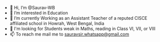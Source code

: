 - 👋 Hi, I’m @Saurav-WB
- 👀 I’m interested in Education
- 🌱 I’m currently Working as an Assistant Teacher of a reputed CISCE affiliated school in Howrah, West Bengal, India
- 💞️ I'm looking for Students weak in Maths, reading in Class VI, VII, or VIII
- 📫 To reach me mail me to sauravsir.whatsapp@gmail.com

<!---

--->
